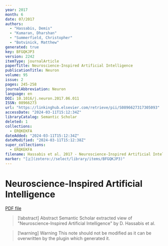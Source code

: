 ```yaml
---
year: 2017
month: 6
date: 07/2017
authors:
  - "Hassabis, Demis"
  - "Kumaran, Dharshan"
  - "Summerfield, Christopher"
  - "Botvinick, Matthew"
generated: true
key: BFGQKJP3
version: 2242
itemType: journalArticle
paperTitle: Neuroscience-Inspired Artificial Intelligence
publicationTitle: Neuron
volume: 95
issue: 2
pages: 245-258
journalAbbreviation: Neuron
language: en
DOI: 10.1016/j.neuron.2017.06.011
ISSN: 08966273
url: "https://linkinghub.elsevier.com/retrieve/pii/S0896627317305093"
accessDate: "2024-03-11T15:12:34Z"
libraryCatalog: Semantic Scholar
deleted: 1
collections:
  - ERQKEKFA
dateAdded: "2024-03-11T15:12:34Z"
dateModified: "2024-03-11T15:12:38Z"
super_collections:
  - ERQKEKFA
filename: Hassabis et al. 2017 - Neuroscience-Inspired Artificial Intelligence.pdf
marker: "[🇿](zotero://select/library/items/BFGQKJP3)"
---
```

# Neuroscience-Inspired Artificial Intelligence

[PDF file](/Papers/PDFs/Hassabis%20et%20al.%202017%20-%20Neuroscience-Inspired%20Artificial%20Intelligence.pdf)

> [!abstract] Abstract
> Semantic Scholar extracted view of "Neuroscience-Inspired Artificial Intelligence" by D. Hassabis et al.

>[!warning] Warning
> This note should not be modified as it can be overwritten by the plugin which generated it.

